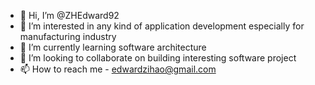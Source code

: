 - 👋 Hi, I’m @ZHEdward92
- 👀 I’m interested in any kind of application development especially for manufacturing industry
- 🌱 I’m currently learning software architecture
- 💞️ I’m looking to collaborate on building interesting software project
- 📫 How to reach me - edwardzihao@gmail.com

<!---
ZHEdward92/ZHEdward92 is a ✨ special ✨ repository because its `README.md` (this file) appears on your GitHub profile.
You can click the Preview link to take a look at your changes.
--->
